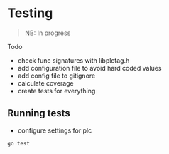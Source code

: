 # Testing

> NB: In progress

Todo

- check func signatures with libplctag.h
- add configuration file to avoid hard coded values
- add config file to gitignore
- calculate coverage
- create tests for everything

## Running tests

- configure settings for plc

```
go test
```
